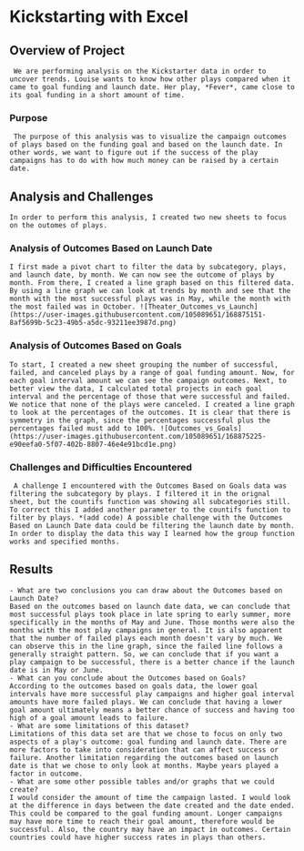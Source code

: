 # Kickstarting with Excel
## Overview of Project
     We are performing analysis on the Kickstarter data in order to uncover trends. Louise wants to know how other plays compared when it came to goal funding and launch date. Her play, *Fever*, came close to its goal funding in a short amount of time. 
### Purpose
     The purpose of this analysis was to visualize the campaign outcomes of plays based on the funding goal and based on the launch date. In other words, we want to figure out if the success of the play campaigns has to do with how much money can be raised by a certain date.
## Analysis and Challenges
    In order to perform this analysis, I created two new sheets to focus on the outomes of plays. 
### Analysis of Outcomes Based on Launch Date
    I first made a pivot chart to filter the data by subcategory, plays, and launch date, by month. We can now see the outcome of plays by month. From there, I created a line graph based on this filtered data. By using a line graph we can look at trends by month and see that the month with the most successful plays was in May, while the month with the most failed was in October. ![Theater_Outcomes_vs_Launch](https://user-images.githubusercontent.com/105089651/168875151-8af5699b-5c23-49b5-a5dc-93211ee3987d.png)
### Analysis of Outcomes Based on Goals
    To start, I created a new sheet grouping the number of successful, failed, and canceled plays by a range of goal funding amount. Now, for each goal interval amount we can see the campaign outcomes. Next, to better view the data, I calculated total projects in each goal interval and the percentage of those that were successful and failed. We notice that none of the plays were canceled. I created a line graph to look at the percentages of the outcomes. It is clear that there is symmetry in the graph, since the percentages successful plus the percentages failed must add to 100%. ![Outcomes_vs_Goals](https://user-images.githubusercontent.com/105089651/168875225-e90eefa0-5f07-402b-8807-46e4e91bcd1e.png)
### Challenges and Difficulties Encountered
     A challenge I encountered with the Outcomes Based on Goals data was filtering the subcategory by plays. I filtered it in the orignal sheet, but the countifs function was showing all subcategories still. To correct this I added another parameter to the countifs function to filter by plays. *(add code) A possible challenge with the Outcomes Based on Launch Date data could be filtering the launch date by month. In order to display the data this way I learned how the group function works and specified months.
## Results
    - What are two conclusions you can draw about the Outcomes based on Launch Date? 
    Based on the outcomes based on launch date data, we can conclude that most successful plays took place in late spring to early summer, more specifically in the months of May and June. Those months were also the months with the most play campaigns in general. It is also apparent that the number of failed plays each month doesn't vary by much. We can observe this in the line graph, since the failed line follows a generally straight pattern. So, we can conclude that if you want a play campaign to be successful, there is a better chance if the launch date is in May or June.
    - What can you conclude about the Outcomes based on Goals?
    According to the outcomes based on goals data, the lower goal intervals have more successful play campaigns and higher goal interval amounts have more failed plays. We can conclude that having a lower goal amount ultimately means a better chance of success and having too high of a goal amount leads to failure. 
    - What are some limitations of this dataset?
    Limitations of this data set are that we chose to focus on only two aspects of a play's outcome: goal funding and launch date. There are more factors to take into consideration that can affect success or failure. Another limitation regarding the outcomes based on launch date is that we chose to only look at months. Maybe years played a factor in outcome. 
    - What are some other possible tables and/or graphs that we could create?
    I would consider the amount of time the campaign lasted. I would look at the difference in days between the date created and the date ended. This could be compared to the goal funding amount. Longer campaigns may have more time to reach their goal amount, therefore would be successful. Also, the country may have an impact in outcomes. Certain countries could have higher success rates in plays than others.  
